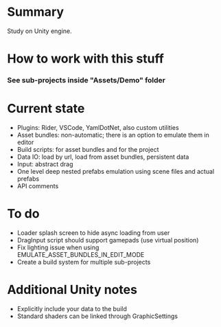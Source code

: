 # Summary
Study on Unity engine.

# How to work with this stuff
### See sub-projects inside "Assets/Demo" folder

# Current state
* Plugins: Rider, VSCode, YamlDotNet, also custom utilities
* Asset bundles: non-automatic; there is an option to emulate them in editor
* Build scripts: for asset bundles and for the project
* Data IO: load by url, load from asset bundles, persistent data
* Input: abstract drag
* One level deep nested prefabs emulation using scene files and actual prefabs
* API comments

# To do
* Loader splash screen to hide async loading from user
* DragInput script should support gamepads (use virtual position)
* Fix lighting issue when using EMULATE_ASSET_BUNDLES_IN_EDIT_MODE
* Create a build system for multiple sub-projects

# Additional Unity notes
* Explicitly include your data to the build
* Standard shaders can be linked through GraphicSettings
